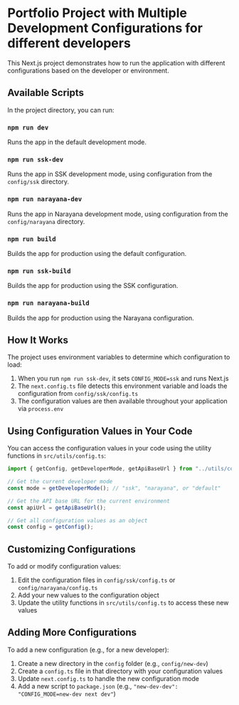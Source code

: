 # Portfolio Project with Multiple Development Configurations for different developers

This Next.js project demonstrates how to run the application with different configurations based on the developer or environment.

## Available Scripts

In the project directory, you can run:

### `npm run dev`

Runs the app in the default development mode.

### `npm run ssk-dev`

Runs the app in SSK development mode, using configuration from the `config/ssk` directory.

### `npm run narayana-dev`

Runs the app in Narayana development mode, using configuration from the `config/narayana` directory.

### `npm run build`

Builds the app for production using the default configuration.

### `npm run ssk-build`

Builds the app for production using the SSK configuration.

### `npm run narayana-build`

Builds the app for production using the Narayana configuration.

## How It Works

The project uses environment variables to determine which configuration to load:

1. When you run `npm run ssk-dev`, it sets `CONFIG_MODE=ssk` and runs Next.js
2. The `next.config.ts` file detects this environment variable and loads the configuration from `config/ssk/config.ts`
3. The configuration values are then available throughout your application via `process.env`

## Using Configuration Values in Your Code

You can access the configuration values in your code using the utility functions in `src/utils/config.ts`:

```typescript
import { getConfig, getDeveloperMode, getApiBaseUrl } from "../utils/config";

// Get the current developer mode
const mode = getDeveloperMode(); // "ssk", "narayana", or "default"

// Get the API base URL for the current environment
const apiUrl = getApiBaseUrl();

// Get all configuration values as an object
const config = getConfig();
```

## Customizing Configurations

To add or modify configuration values:

1. Edit the configuration files in `config/ssk/config.ts` or `config/narayana/config.ts`
2. Add your new values to the configuration object
3. Update the utility functions in `src/utils/config.ts` to access these new values

## Adding More Configurations

To add a new configuration (e.g., for a new developer):

1. Create a new directory in the `config` folder (e.g., `config/new-dev`)
2. Create a `config.ts` file in that directory with your configuration values
3. Update `next.config.ts` to handle the new configuration mode
4. Add a new script to `package.json` (e.g., `"new-dev-dev": "CONFIG_MODE=new-dev next dev"`)
